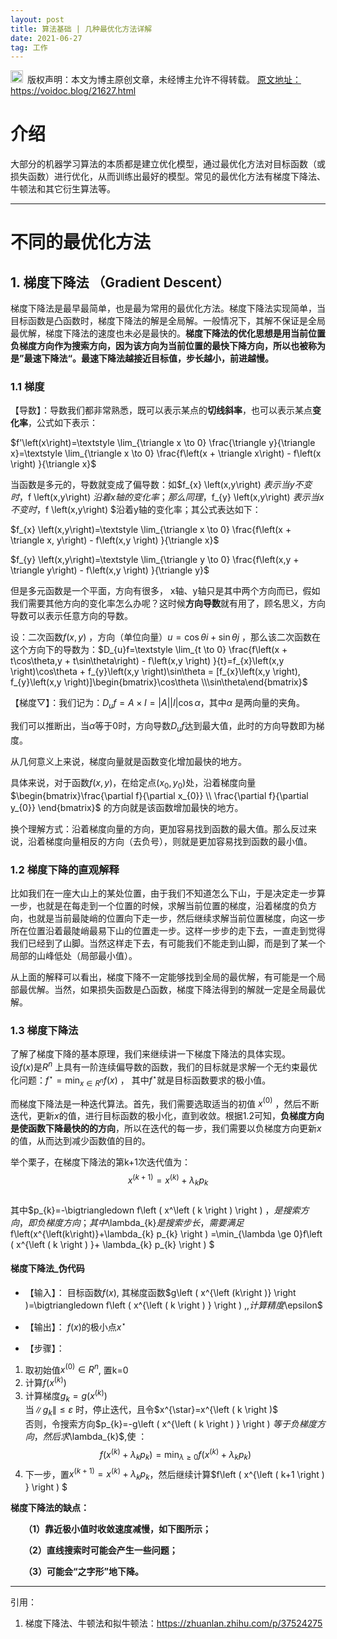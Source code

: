 ```yaml
---
layout: post
title: 算法基础 | 几种最优化方法详解
date: 2021-06-27 
tag: 工作
---   
```


<img src="/images/copyright.ico" alt="copyright" style="display:inline;margin-bottom: -5px;" width="20" height="20"> 版权声明：本文为博主原创文章，未经博主允许不得转载。
<a target="_blank" href="https://voidoc.blog/21627.html">原文地址：https://voidoc.blog/21627.html </a>



# 介绍  

大部分的机器学习算法的本质都是建立优化模型，通过最优化方法对目标函数（或损失函数）进行优化，从而训练出最好的模型。常见的最优化方法有梯度下降法、牛顿法和其它衍生算法等。

-----



# 不同的最优化方法

##  1. 梯度下降法 （Gradient Descent）

梯度下降法是最早最简单，也是最为常用的最优化方法。梯度下降法实现简单，当目标函数是凸函数时，梯度下降法的解是全局解。一般情况下，其解不保证是全局最优解，梯度下降法的速度也未必是最快的。**梯度下降法的优化思想是用当前位置负梯度方向作为搜索方向，因为该方向为当前位置的最快下降方向，所以也被称为是”最速下降法“。最速下降法越接近目标值，步长越小，前进越慢。**

### 1.1 梯度

【导数】：导数我们都非常熟悉，既可以表示某点的**切线斜率**，也可以表示某点**变化率**，公式如下表示：

$f'\left(x\right)=\textstyle \lim_{\triangle x \to 0} \frac{\triangle y}{\triangle x}=\textstyle \lim_{\triangle x \to 0} \frac{f\left(x + \triangle x\right) - f\left(x \right) }{\triangle x}$  

当函数是多元的，导数就变成了偏导数：如$f_{x} \left(x,y\right) $表示当y不变时，$f \left(x,y\right) $沿着x轴的变化率；那么同理，$f_{y} \left(x,y\right) $表示当x不变时，$f \left(x,y\right) $沿着y轴的变化率；其公式表达如下：  

$f_{x} \left(x,y\right)=\textstyle \lim_{\triangle x \to 0} \frac{f\left(x + \triangle x, y\right) - f\left(x,y \right) }{\triangle x}$  

$f_{y} \left(x,y\right)=\textstyle \lim_{\triangle y \to 0} \frac{f\left(x,y + \triangle y\right) - f\left(x,y \right) }{\triangle y}$    

但是多元函数是一个平面，方向有很多， x轴、y轴只是其中两个方向而已，假如我们需要其他方向的变化率怎么办呢？这时候**方向导数**就有用了，顾名思义，方向导数可以表示任意方向的导数。  

设：二次函数$f \left(x,y\right)$  ，方向（单位向量）$u=\cos \theta i + \sin \theta j$  ，那么该二次函数在这个方向下的导数为：$D_{u}f=\textstyle \lim_{t \to 0} \frac{f\left(x + t\cos\theta,y + t\sin\theta\right) - f\left(x,y \right) }{t}=f_{x}\left(x,y \right)\cos\theta + f_{y}\left(x,y \right)\sin\theta = [f_{x}\left(x,y \right), f_{y}\left(x,y \right)]\begin{bmatrix}\cos\theta \\\sin\theta\end{bmatrix}$    

【梯度$\bigtriangledown$】：我们记为：$D_{u}f=A\times I = \left | A\right | \left |I \right | \cos\alpha$，其中$\alpha$ 是两向量的夹角。  

我们可以推断出，当$\alpha$等于0时，方向导数$D_{u}f$达到最大值，此时的方向导数即为梯度。 

从几何意义上来说，梯度向量就是函数变化增加最快的地方。  

具体来说，对于函数$f \left(x,y\right)$，在给定点$\left(x_{0},y_{0}\right)$处，沿着梯度向量$\begin{bmatrix}\frac{\partial f}{\partial x_{0}}  \\ \frac{\partial f}{\partial y_{0}}  \end{bmatrix}$    的方向就是该函数增加最快的地方。  

换个理解方式：沿着梯度向量的方向，更加容易找到函数的最大值。那么反过来说，沿着梯度向量相反的方向（去负号），则就是更加容易找到函数的最小值。  

### 1.2 梯度下降的直观解释

比如我们在一座大山上的某处位置，由于我们不知道怎么下山，于是决定走一步算一步，也就是在每走到一个位置的时候，求解当前位置的梯度，沿着梯度的负方向，也就是当前最陡峭的位置向下走一步，然后继续求解当前位置梯度，向这一步所在位置沿着最陡峭最易下山的位置走一步。这样一步步的走下去，一直走到觉得我们已经到了山脚。当然这样走下去，有可能我们不能走到山脚，而是到了某一个局部的山峰低处（局部最小值）。  

从上面的解释可以看出，梯度下降不一定能够找到全局的最优解，有可能是一个局部最优解。当然，如果损失函数是凸函数，梯度下降法得到的解就一定是全局最优解。  

### 1.3 梯度下降法
了解了梯度下降的基本原理，我们来继续讲一下梯度下降法的具体实现。  
设$f\left(x\right)$是$R^{n}$ 上具有一阶连续偏导数的函数，我们的目标就是求解一个无约束最优化问题：$f^{\star} = \min_{x \in  R^{n}}f\left ( x \right )$ ， 其中$f^{\star}$就是目标函数要求的极小值。 

而梯度下降法是一种迭代算法。首先，我们需要选取适当的初值 $x^{\left (0  \right ) }$ ，然后不断迭代，更新$x$的值，进行目标函数的极小化，直到收敛。根据1.2可知，**负梯度方向是使函数下降最快的的方向**，所以在迭代的每一步，我们需要以负梯度方向更新$x$的值，从而达到减少函数值的目的。  

举个栗子，在梯度下降法的第k+1次迭代值为：
$$x^{\left ( k+1 \right ) }=x^{\left ( k \right ) } + \lambda _{k}p_{k}$$  
其中$p_{k}=-\bigtriangledown f\left (  x^\left ( k \right ) \right ) $，是搜索方向，即负梯度方向；  
其中$\lambda_{k}$是搜索步长，需要满足$ f\left(x^{\left(k\right)}+\lambda_{k} p_{k} \right ) =\min_{\lambda \ge 0}f\left ( x^{\left ( k \right ) }+ \lambda_{k} p_{k} \right ) $  


#### 梯度下降法_伪代码  
- 【输入】： 目标函数$f\left(x\right)$,  其梯度函数$g\left ( x^{\left (k\right )} \right )=\bigtriangledown  f\left ( x^{\left ( k \right ) } \right ) $,, 计算精度$\epsilon$  

- 【输出】：  $f\left(x\right)$的极小点$x^{\star}$  
- 【步骤】：  
1. 取初始值$x^{\left ( 0 \right ) }\in R^{n}$, 置k=0
2. 计算$f\left ( x^{\left (k\right )} \right )$
3. 计算梯度$g_{k}=g\left ( x^{\left (k\right )} \right )$  
当$\left \| g_{k}\right \| \le \varepsilon$ 时，停止迭代，且令$x^{\star}=x^{\left ( k \right )$    
否则，令搜索方向$p_{k}=-g\left ( x^{\left ( k \right ) } \right ) $等于负梯度方向，然后求$\lambda_{k}$,使 ：
$$ f\left (x^{\left ( k \right ) }+ \lambda _{k} p_{k} \right ) =\min_{\lambda \ge 0}f\left ( x^{\left ( k \right ) }+ \lambda _{k} p_{k} \right ) $$  
4. 下一步，置$x^{\left ( k+1 \right ) }=x^{\left ( k \right ) } + \lambda_{k}p_{k}$，然后继续计算$f\left ( x^{\left ( k+1 \right ) } \right ) $




**梯度下降法的缺点：**

　　**（1）靠近极小值时收敛速度减慢，如下图所示；**

　　**（2）直线搜索时可能会产生一些问题；**

　　**（3）可能会“之字形”地下降。**


-----
引用：
1. 梯度下降法、牛顿法和拟牛顿法：<a target="_blank" href="https://zhuanlan.zhihu.com/p/37524275">https://zhuanlan.zhihu.com/p/37524275 </a>
